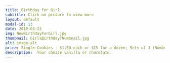 ```yaml
---
title: Birthday for Girl
subtitle: Click on picture to view more
layout: default
modal-id: 13
date: 2018-03-22
img: NewBirthdayForGirl.jpg
thumbnail: GirlsBirthdayThumbnail.jpg
alt: image-alt
price: Single Cookies - $1.50 each or $15 for a dozen; Sets of 3 (Numbers 4, 8 and 12) $4 each; Set Number 2 - $5 (or $1.50 per cookie)
description:  Your choice vanilla or chocolate.  
---
```

